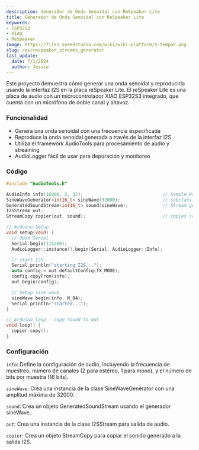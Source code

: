 ```yaml
---
description: Generador de Onda Senoidal con ReSpeaker Lite
title: Generador de Onda Senoidal con ReSpeaker Lite
keywords:
- ESP32S3
- XIAO
- ReSpeaker
image: https://files.seeedstudio.com/wiki/wiki-platform/S-tempor.png
slug: /es/respeaker_streams_generator
last_update:
  date: 7/1/2024
  author: Jessie
---
```



Este proyecto demuestra cómo generar una onda senoidal y reproducirla usando la interfaz I2S en la placa reSpeaker Lite. El reSpeaker Lite es una placa de audio con un microcontrolador XIAO ESP32S3 integrado, que cuenta con un micrófono de doble canal y altavoz.

### Funcionalidad

* Genera una onda senoidal con una frecuencia especificada
* Reproduce la onda senoidal generada a través de la interfaz I2S
* Utiliza el framework AudioTools para procesamiento de audio y streaming
* AudioLogger fácil de usar para depuración y monitoreo

### Código

```cpp
#include "AudioTools.h"

AudioInfo info(16000, 2, 32);                              // Sample Rate, Number of channels: 2=stereo, 1=mono, Number of bits per sample (int16_t = 16 bits)
SineWaveGenerator<int16_t> sineWave(32000);                // subclass of SoundGenerator with max amplitude of 32000
GeneratedSoundStream<int16_t> sound(sineWave);             // Stream generated from sine wave
I2SStream out; 
StreamCopy copier(out, sound);                             // copies sound into i2s

// Arduino Setup
void setup(void) {  
  // Open Serial 
  Serial.begin(115200);
  AudioLogger::instance().begin(Serial, AudioLogger::Info);

  // start I2S
  Serial.println("starting I2S...");
  auto config = out.defaultConfig(TX_MODE);
  config.copyFrom(info); 
  out.begin(config);

  // Setup sine wave
  sineWave.begin(info, N_B4);
  Serial.println("started...");
}

// Arduino loop - copy sound to out 
void loop() {
  copier.copy();
}
```

### Configuración

`info`: Define la configuración de audio, incluyendo la frecuencia de muestreo, número de canales (2 para estéreo, 1 para mono), y el número de bits por muestra (16 bits).

`sineWave`: Crea una instancia de la clase SineWaveGenerator con una amplitud máxima de 32000.

`sound`: Crea un objeto GeneratedSoundStream usando el generador sineWave.

`out`: Crea una instancia de la clase I2SStream para salida de audio.

`copier`: Crea un objeto StreamCopy para copiar el sonido generado a la salida I2S.